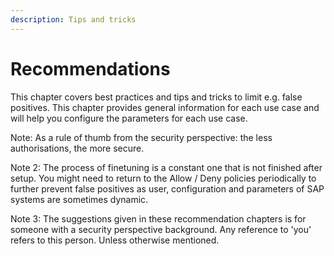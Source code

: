 ```yaml
---
description: Tips and tricks
---
```


# Recommendations

This chapter covers best practices and tips and tricks to limit e.g. false positives. This chapter provides general information for each use case and will help you configure the parameters for each use case.

Note: As a rule of thumb from the security perspective: the less authorisations, the more secure.

Note 2: The process of finetuning is a constant one that is not finished after setup. You might need to return to the Allow / Deny policies periodically to further prevent false positives as user, configuration and parameters of SAP systems are sometimes dynamic.

Note 3: The suggestions given in these recommendation chapters is for someone with a security perspective background. Any reference to 'you' refers to this person. Unless otherwise mentioned.
